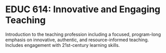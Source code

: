 # EDUC 614: Innovative and Engaging Teaching

Introduction to the teaching profession including a focused, program-long emphasis on innovative, authentic, and resource-informed teaching. Includes engagement with 21st-century learning skills.